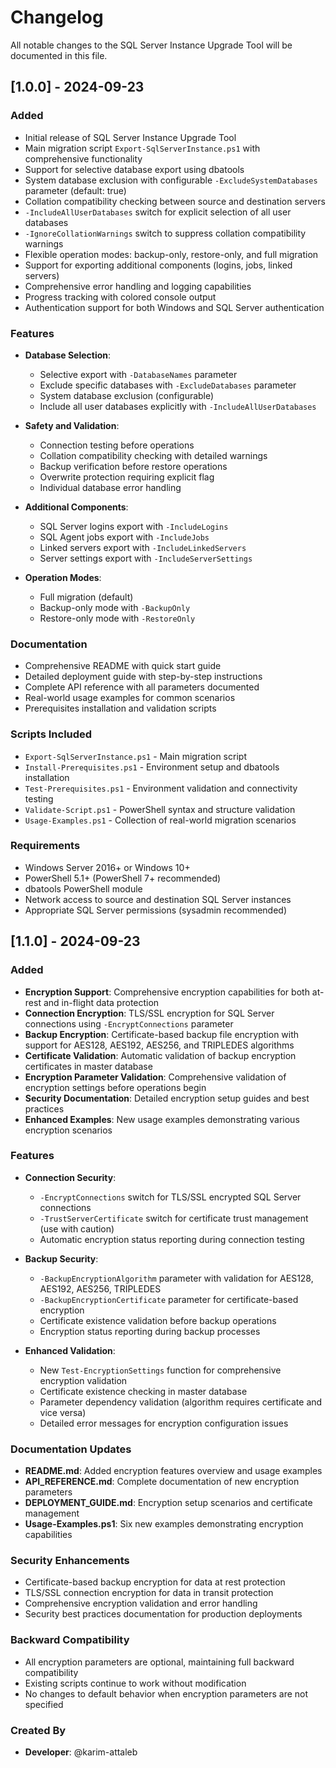 # Changelog

All notable changes to the SQL Server Instance Upgrade Tool will be documented in this file.

## [1.0.0] - 2024-09-23

### Added
- Initial release of SQL Server Instance Upgrade Tool
- Main migration script `Export-SqlServerInstance.ps1` with comprehensive functionality
- Support for selective database export using dbatools
- System database exclusion with configurable `-ExcludeSystemDatabases` parameter (default: true)
- Collation compatibility checking between source and destination servers
- `-IncludeAllUserDatabases` switch for explicit selection of all user databases
- `-IgnoreCollationWarnings` switch to suppress collation compatibility warnings
- Flexible operation modes: backup-only, restore-only, and full migration
- Support for exporting additional components (logins, jobs, linked servers)
- Comprehensive error handling and logging capabilities
- Progress tracking with colored console output
- Authentication support for both Windows and SQL Server authentication

### Features
- **Database Selection**:
  - Selective export with `-DatabaseNames` parameter
  - Exclude specific databases with `-ExcludeDatabases` parameter
  - System database exclusion (configurable)
  - Include all user databases explicitly with `-IncludeAllUserDatabases`

- **Safety and Validation**:
  - Connection testing before operations
  - Collation compatibility checking with detailed warnings
  - Backup verification before restore operations
  - Overwrite protection requiring explicit flag
  - Individual database error handling

- **Additional Components**:
  - SQL Server logins export with `-IncludeLogins`
  - SQL Agent jobs export with `-IncludeJobs`
  - Linked servers export with `-IncludeLinkedServers`
  - Server settings export with `-IncludeServerSettings`

- **Operation Modes**:
  - Full migration (default)
  - Backup-only mode with `-BackupOnly`
  - Restore-only mode with `-RestoreOnly`

### Documentation
- Comprehensive README with quick start guide
- Detailed deployment guide with step-by-step instructions
- Complete API reference with all parameters documented
- Real-world usage examples for common scenarios
- Prerequisites installation and validation scripts

### Scripts Included
- `Export-SqlServerInstance.ps1` - Main migration script
- `Install-Prerequisites.ps1` - Environment setup and dbatools installation
- `Test-Prerequisites.ps1` - Environment validation and connectivity testing
- `Validate-Script.ps1` - PowerShell syntax and structure validation
- `Usage-Examples.ps1` - Collection of real-world migration scenarios

### Requirements
- Windows Server 2016+ or Windows 10+
- PowerShell 5.1+ (PowerShell 7+ recommended)
- dbatools PowerShell module
- Network access to source and destination SQL Server instances
- Appropriate SQL Server permissions (sysadmin recommended)

## [1.1.0] - 2024-09-23

### Added
- **Encryption Support**: Comprehensive encryption capabilities for both at-rest and in-flight data protection
- **Connection Encryption**: TLS/SSL encryption for SQL Server connections using `-EncryptConnections` parameter
- **Backup Encryption**: Certificate-based backup file encryption with support for AES128, AES192, AES256, and TRIPLEDES algorithms
- **Certificate Validation**: Automatic validation of backup encryption certificates in master database
- **Encryption Parameter Validation**: Comprehensive validation of encryption settings before operations begin
- **Security Documentation**: Detailed encryption setup guides and best practices
- **Enhanced Examples**: New usage examples demonstrating various encryption scenarios

### Features
- **Connection Security**:
  - `-EncryptConnections` switch for TLS/SSL encrypted SQL Server connections
  - `-TrustServerCertificate` switch for certificate trust management (use with caution)
  - Automatic encryption status reporting during connection testing

- **Backup Security**:
  - `-BackupEncryptionAlgorithm` parameter with validation for AES128, AES192, AES256, TRIPLEDES
  - `-BackupEncryptionCertificate` parameter for certificate-based encryption
  - Certificate existence validation before backup operations
  - Encryption status reporting during backup processes

- **Enhanced Validation**:
  - New `Test-EncryptionSettings` function for comprehensive encryption validation
  - Certificate existence checking in master database
  - Parameter dependency validation (algorithm requires certificate and vice versa)
  - Detailed error messages for encryption configuration issues

### Documentation Updates
- **README.md**: Added encryption features overview and usage examples
- **API_REFERENCE.md**: Complete documentation of new encryption parameters
- **DEPLOYMENT_GUIDE.md**: Encryption setup scenarios and certificate management
- **Usage-Examples.ps1**: Six new examples demonstrating encryption capabilities

### Security Enhancements
- Certificate-based backup encryption for data at rest protection
- TLS/SSL connection encryption for data in transit protection
- Comprehensive encryption validation and error handling
- Security best practices documentation for production deployments

### Backward Compatibility
- All encryption parameters are optional, maintaining full backward compatibility
- Existing scripts continue to work without modification
- No changes to default behavior when encryption parameters are not specified

### Created By
- **Developer**: @karim-attaleb
